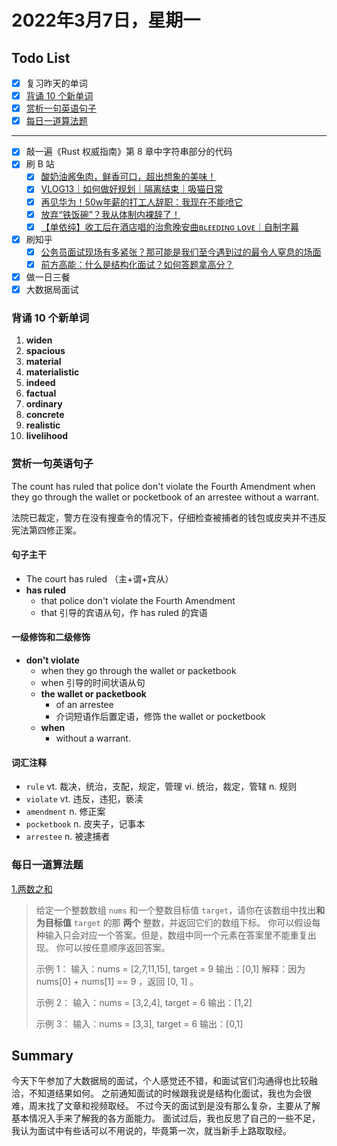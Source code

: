 # 2022年3月7日，星期一
## Todo List

- [x] 复习昨天的单词
- [x] [背诵 10 个新单词](#背诵-10-个新单词)
- [x] [赏析一句英语句子](#赏析一句英语句子)
- [x] [每日一道算法题](#每日一道算法题)
--------
- [x] 敲一遍《Rust 权威指南》第 8 章中字符串部分的代码
- [x] 刷 B 站
  - [x] [酸奶油酱兔肉，鲜香可口，超出想象的美味！](https://b23.tv/3gzpazD)
  - [x] [VLOG13｜如何做好规划｜隔离结束｜吸猫日常](https://b23.tv/b4d2B15)
  - [x] [再见华为！50w年薪的打工人辞职：我现在不能喷它](https://b23.tv/JxC9hAd)
  - [x] [放弃“铁饭碗”？我从体制内裸辞了！](https://b23.tv/Aqujo3N)
  - [x] [【单依纯】收工后在酒店唱的治愈晚安曲ʙʟᴇᴇᴅɪɴɢ ʟᴏᴠᴇ｜自制字幕](https://b23.tv/eq3c3fH)
- [x] 刷知乎
  - [x] [公务员面试现场有多紧张？那可能是我们至今遇到过的最令人窒息的场面](https://zhuanlan.zhihu.com/p/145604425)
  - [x] [前方高能：什么是结构化面试？如何答题拿高分？](https://zhuanlan.zhihu.com/p/27876395)
- [x] 做一日三餐
- [x] 大数据局面试

### 背诵 10 个新单词

1. **widen**
2. **spacious**
3. **material**
4. **materialistic**
5. **indeed**
6. **factual**
7. **ordinary**
8. **concrete**
9. **realistic**
10. **livelihood**


### 赏析一句英语句子

The count has ruled that police don't violate the Fourth Amendment when they go through the wallet or pocketbook of an arrestee without a warrant.

法院已裁定，警方在没有搜查令的情况下，仔细检查被捕者的钱包或皮夹并不违反宪法第四修正案。

#### 句子主干

- The court has ruled （主+谓+宾从）
- **has ruled**
  - that police don't violate the Fourth Amendment
  - that 引导的宾语从句，作 has ruled 的宾语

#### 一级修饰和二级修饰

- **don't violate**
  - when they go through the wallet or packetbook
  - when 引导的时间状语从句
  - **the wallet or packetbook**
    - of an arrestee
    - 介词短语作后置定语，修饰 the wallet or pocketbook
  - **when**
    - without a warrant.

#### 词汇注释

- `rule` vt. 裁决，统治，支配，规定，管理 vi. 统治，裁定，管辖 n. 规则
- `violate` vt. 违反，违犯，亵渎
- `amendment` n. 修正案
- `pocketbook` n. 皮夹子，记事本
- `arrestee` n. 被逮捕者

### 每日一道算法题

[1.两数之和](https://leetcode-cn.com/problems/two-sum)

> 给定一个整数数组 `nums` 和一个整数目标值 `target`，请你在该数组中找出**和为目标值** `target` 的那 **两个** 整数，并返回它们的数组下标。
> 你可以假设每种输入只会对应一个答案。但是，数组中同一个元素在答案里不能重复出现。
> 你可以按任意顺序返回答案。
> 
> 示例 1：
> 输入：nums = [2,7,11,15], target = 9
> 输出：[0,1]
> 解释：因为 nums[0] + nums[1] == 9 ，返回 [0, 1] 。
> 
> 示例 2：
> 输入：nums = [3,2,4], target = 6
> 输出：[1,2]
> 
> 示例 3：
> 输入：nums = [3,3], target = 6
> 输出：[0,1]


## Summary

今天下午参加了大数据局的面试，个人感觉还不错，和面试官们沟通得也比较融洽，不知道结果如何。
之前通知面试的时候跟我说是结构化面试，我也为会很难，周末找了文章和视频取经。
不过今天的面试到是没有那么复杂，主要从了解基本情况入手来了解我的各方面能力。
面试过后，我也反思了自己的一些不足，我认为面试中有些话可以不用说的，毕竟第一次，就当新手上路取取经。
